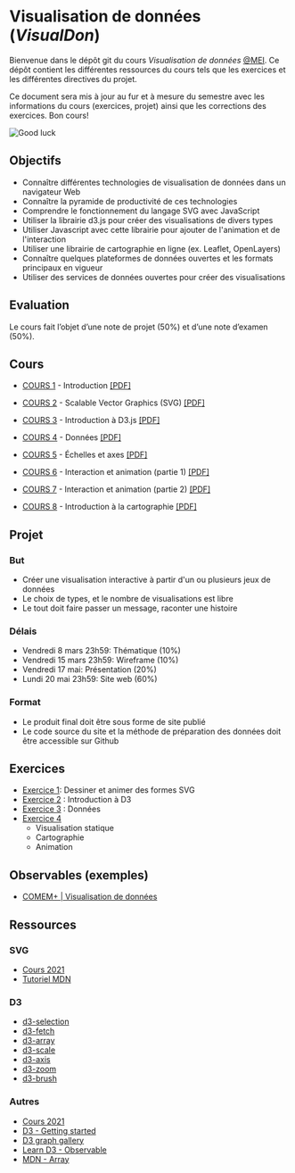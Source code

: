 # Visualisation de données (_VisualDon_)

Bienvenue dans le dépôt git du cours _Visualisation de données_ [@MEI](https://heig-vd.ch/formation/bachelor/filieres/ingenierie-des-medias). Ce dépôt contient les différentes ressources du cours tels que les exercices et les différentes directives du projet.

Ce document sera mis à jour au fur et à mesure du semestre avec les informations du cours (exercices, projet) ainsi que les corrections des exercices. Bon cours!

![Good luck](https://media.giphy.com/media/j1Xyt3DHfJcmk/giphy.gif)

## Objectifs

- Connaître différentes technologies de visualisation de données dans un navigateur Web
- Connaître la pyramide de productivité de ces technologies
- Comprendre le fonctionnement du langage SVG avec JavaScript
- Utiliser la librairie d3.js pour créer des visualisations de divers types
- Utiliser Javascript avec cette librairie pour ajouter de l'animation et de l'interaction
- Utiliser une librairie de cartographie en ligne (ex. Leaflet, OpenLayers)
- Connaître quelques plateformes de données ouvertes et les formats principaux en vigueur
- Utiliser des services de données ouvertes pour créer des visualisations

## Evaluation

Le cours fait l’objet d’une note de projet (50%) et d’une note d’examen (50%).

## Cours

- [COURS 1](https://comem-visualdon.onrender.com/01-intro) - Introduction [[PDF]](https://raw.githubusercontent.com/MediaComem/comem-visualdon/main/cours/pdf/01-intro.pdf)
- [COURS 2](https://comem-visualdon.onrender.com/02-svg) - Scalable Vector Graphics (SVG) [[PDF]](https://raw.githubusercontent.com/MediaComem/comem-visualdon/main/cours/pdf/02-svg.pdf)
- [COURS 3](https://comem-visualdon.onrender.com/03-intro-d3) - Introduction à D3.js [[PDF]](https://raw.githubusercontent.com/MediaComem/comem-visualdon/main/cours/pdf/03-intro-d3.pdf)

- [COURS 4](https://comem-visualdon.onrender.com/04-data) - Données [[PDF]](https://raw.githubusercontent.com/MediaComem/comem-visualdon/main/cours/pdf/04-data.pdf)

- [COURS 5](https://comem-visualdon.onrender.com/05-axis-scales) - Échelles et axes [[PDF]](https://raw.githubusercontent.com/MediaComem/comem-visualdon/main/cours/pdf/05-axis-scales.pdf)

- [COURS 6](https://comem-visualdon.onrender.com/06-interaction-animation-1) - Interaction et animation (partie 1) [[PDF]](https://raw.githubusercontent.com/MediaComem/comem-visualdon/main/cours/pdf/06-interaction-animation-1.pdf)

- [COURS 7](https://comem-visualdon.onrender.com/07-interaction-animation-2) - Interaction et animation (partie 2) [[PDF]](https://raw.githubusercontent.com/MediaComem/comem-visualdon/main/cours/pdf/07-interaction-animation-2.pdf)

- [COURS 8](https://comem-visualdon.onrender.com/08-intro-cartographie) - Introduction à la cartographie [[PDF]](https://raw.githubusercontent.com/MediaComem/comem-visualdon/main/cours/pdf/08-intro-cartographie.pdf)

## Projet

### But

- Créer une visualisation interactive à partir d'un ou plusieurs jeux de données
- Le choix de types, et le nombre de visualisations est libre
- Le tout doit faire passer un message, raconter une histoire

### Délais

- Vendredi 8 mars 23h59: Thématique (10%)
- Vendredi 15 mars 23h59: Wireframe (10%)
- Vendredi 17 mai: Présentation (20%)
- Lundi 20 mai 23h59: Site web (60%)

### Format

- Le produit final doit être sous forme de site publié
- Le code source du site et la méthode de préparation des données doit être accessible sur Github

## Exercices

- [Exercice 1](https://github.com/MediaComem/comem-visualdon/tree/main/exercices/01-SVG): Dessiner et animer des formes SVG
- [Exercice 2](https://github.com/MediaComem/comem-visualdon/tree/main/exercices/02-intro-d3) : Introduction à D3
- [Exercice 3](https://github.com/MediaComem/comem-visualdon/tree/main/exercices/03-d3-data) : Données
- [Exercice 4](https://github.com/MediaComem/comem-visualdon/tree/main/exercices/04-gapminder)
  - Visualisation statique
  - Cartographie
  - Animation

## Observables (exemples)

- [COMEM+ | Visualisation de données](https://observablehq.com/collection/@romanoe/heig-vd-visualisation-de-donnees)

## Ressources

### SVG

- [Cours 2021](https://observablehq.com/@idris-maps/svg)
- [Tutoriel MDN](https://developer.mozilla.org/en-US/docs/Web/SVG/Tutorial)

### D3

- [d3-selection](https://d3js.org/d3-selection)
- [d3-fetch](https://d3js.org/d3-fetch)
- [d3-array](https://d3js.org/d3-array)
- [d3-scale](https://d3js.org/d3-scale)
- [d3-axis](https://d3js.org/d3-axis)
- [d3-zoom](https://d3js.org/d3-zoom)
- [d3-brush](https://d3js.org/d3-brush)

### Autres

- [Cours 2021](https://observablehq.com/@idris-maps/introduction-a-d3)
- [D3 - Getting started](https://d3js.org/getting-started)
- [D3 graph gallery](https://www.d3-graph-gallery.com/)
- [Learn D3 - Observable](https://observablehq.com/collection/@d3/learn-d3)
- [MDN - Array](https://developer.mozilla.org/fr/docs/Web/JavaScript/Reference/Global_Objects/Array)
